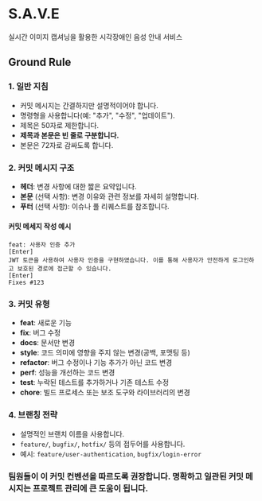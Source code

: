 # S.A.V.E
실시간 이미지 캡셔닝을 활용한 시각장애인 음성 안내 서비스

## Ground Rule
### 1. 일반 지침
- 커밋 메시지는 간결하지만 설명적이어야 합니다.
- 명령형을 사용합니다(예: "추가", "수정", "업데이트").
- 제목은 50자로 제한합니다.
- **제목과 본문은 빈 줄로 구분합니다.**
- 본문은 72자로 감싸도록 합니다.

### 2. 커밋 메시지 구조
- **헤더**: 변경 사항에 대한 짧은 요약입니다.
- **본문** (선택 사항): 변경 이유와 관련 정보를 자세히 설명합니다.
- **푸터** (선택 사항): 이슈나 풀 리퀘스트를 참조합니다.

#### 커밋 메세지 작성 예시

```
feat: 사용자 인증 추가 
[Enter]
JWT 토큰을 사용하여 사용자 인증을 구현하였습니다. 이를 통해 사용자가 안전하게 로그인하고 보호된 경로에 접근할 수 있습니다.
[Enter]
Fixes #123
```

### 3. 커밋 유형
- **feat**: 새로운 기능
- **fix**: 버그 수정
- **docs**: 문서만 변경
- **style**: 코드 의미에 영향을 주지 않는 변경(공백, 포맷팅 등)
- **refactor**: 버그 수정이나 기능 추가가 아닌 코드 변경
- **perf**: 성능을 개선하는 코드 변경
- **test**: 누락된 테스트를 추가하거나 기존 테스트 수정
- **chore**: 빌드 프로세스 또는 보조 도구와 라이브러리의 변경  

### 4. 브랜칭 전략
- 설명적인 브랜치 이름을 사용합니다.
- `feature/`, `bugfix/`, `hotfix/` 등의 접두어를 사용합니다.
- 예시: `feature/user-authentication`, `bugfix/login-error`


### 팀원들이 이 커밋 컨벤션을 따르도록 권장합니다. 명확하고 일관된 커밋 메시지는 프로젝트 관리에 큰 도움이 됩니다.
